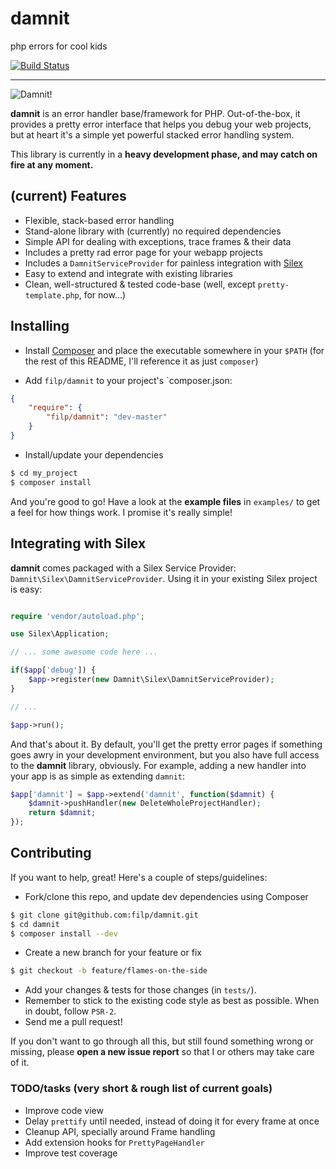 # damnit
php errors for cool kids

[![Build Status](https://travis-ci.org/filp/damnit.png?branch=master)](https://travis-ci.org/filp/damnit)

-----

![Damnit!](http://i.imgur.com/g2a7F34.png)

**damnit** is an error handler base/framework for PHP. Out-of-the-box, it provides a pretty
error interface that helps you debug your web projects, but at heart it's a simple yet
powerful stacked error handling system.

This library is currently in a **heavy development phase, and may catch on fire at any moment.**

## (current) Features

- Flexible, stack-based error handling
- Stand-alone library with (currently) no required dependencies
- Simple API for dealing with exceptions, trace frames & their data
- Includes a pretty rad error page for your webapp projects
- Includes a `DamnitServiceProvider` for painless integration with [Silex](http://silex.sensiolabs.org/)
- Easy to extend and integrate with existing libraries
- Clean, well-structured & tested code-base (well, except `pretty-template.php`, for now...)

## Installing

- Install [Composer](http://getcomposer.org) and place the executable somewhere in your `$PATH` (for the rest of this README,
I'll reference it as just `composer`)

- Add `filp/damnit` to your project's `composer.json:

```json
{
    "require": {
        "filp/damnit": "dev-master"
    }
}
```

- Install/update your dependencies

```bash
$ cd my_project
$ composer install
```

And you're good to go! Have a look at the **example files** in `examples/` to get a feel for how things work.
I promise it's really simple!

## Integrating with Silex

**damnit** comes packaged with a Silex Service Provider: `Damnit\Silex\DamnitServiceProvider`. Using it
in your existing Silex project is easy:

```php

require 'vendor/autoload.php';

use Silex\Application;

// ... some awesome code here ...

if($app['debug']) {
    $app->register(new Damnit\Silex\DamnitServiceProvider);
}

// ...

$app->run();
```

And that's about it. By default, you'll get the pretty error pages if something goes awry in your development
environment, but you also have full access to the **damnit** library, obviously. For example, adding a new handler
into your app is as simple as extending `damnit`:

```php
$app['damnit'] = $app->extend('damnit', function($damnit) {
    $damnit->pushHandler(new DeleteWholeProjectHandler);
    return $damnit;
});
```

## Contributing

If you want to help, great! Here's a couple of steps/guidelines:

- Fork/clone this repo, and update dev dependencies using Composer

```bash
$ git clone git@github.com:filp/damnit.git
$ cd damnit
$ composer install --dev
```

- Create a new branch for your feature or fix

```bash
$ git checkout -b feature/flames-on-the-side
```

- Add your changes & tests for those changes (in `tests/`).
- Remember to stick to the existing code style as best as possible. When in doubt, follow `PSR-2`.
- Send me a pull request!

If you don't want to go through all this, but still found something wrong or missing, please
**open a new issue report** so that I or others may take care of it.

### TODO/tasks (very short & rough list of current goals)
- Improve code view
- Delay `prettify` until needed, instead of doing it for every frame at once
- Cleanup API, specially around Frame handling
- Add extension hooks for `PrettyPageHandler`
- Improve test coverage

